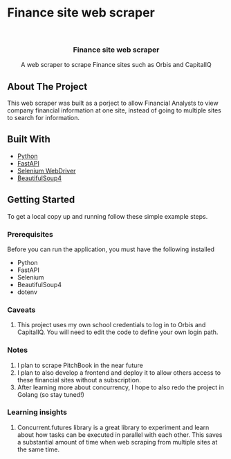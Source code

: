 # Finance site web scraper


<div id="top"></div>

<!-- PROJECT LOGO -->
<br />
<div align="center">
  <h3 align="center">Finance site web scraper</h3>

  <p align="center">
    A web scraper to scrape Finance sites such as Orbis and CapitalIQ
  </p>
</div>

<!-- ABOUT THE PROJECT -->
## About The Project

This web scraper was built as a porject to allow Financial Analysts to view company financial information at one site, instead of going to multiple sites to search for information.

## Built With
* [Python](https://www.python.org/)
* [FastAPI](https://fastapi.tiangolo.com/)
* [Selenium WebDriver](https://www.selenium.dev/) 
* [BeautifulSoup4](https://pypi.org/project/beautifulsoup4/)

<!-- GETTING STARTED -->
## Getting Started

To get a local copy up and running follow these simple example steps.

### Prerequisites

Before you can run the application, you must have the following installed

* Python
* FastAPI
* Selenium
* BeautifulSoup4
* dotenv

### Caveats
1. This project uses my own school credentials to log in to Orbis and CapitalIQ. You will need to edit the code to define your own login path.

### Notes
1. I plan to scrape PitchBook in the near future
2. I plan to also develop a frontend and deploy it to allow others access to these financial sites without a subscription.
3. After learning more about concurrency, I hope to also redo the project in Golang (so stay tuned!)

### Learning insights
1. Concurrent.futures library is a great library to experiment and learn about how tasks can be executed in parallel with each other. This saves a substantial amount of time when web scraping from multiple sites at the same time. 



